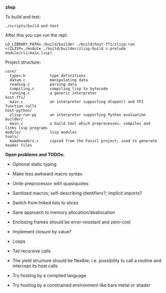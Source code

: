 **zlisp**.

To build and test:
```
./scripts/build-and-test
```

After this you can run the repl:
```
LD_LIBRARY_PATH=./build/builder ./build/host-ffi/zlisp-run <(ZLISP=./module ./build/builder/zlisp-build c-prelude module/cli/main.lisp)
```

Project structure:
```
core/
  types.h           type definitions
  datum.c           manipulating data
  reading.c         parsing data
  compiling.c       compiling lisp to bytecode
  running.c         a generic interpreter
host-ffi/
  main.c            an interpreter supporting dlopen() and FFI function calls
host-python/
  zlisp-run-py      an interpreter supporting Python evaluation
builder/
  main.c            a build tool which preprocesses, compiles and links lisp programs
module/             lisp modules
tools/
  makeheaders.c     copied from the Fossil project; used to generate header files
```

**Open problems and TODOs:**
- Optional static typing

- Make less awkward macro syntax
- Unite preprocessor with quasiquotes
- Sanitized macros; self-describing identifiers?; implicit imports?

- Switch from linked lists to slices
- Sane approach to memory allocation/deallocation
- Enclosing frames should be error-resistant and zero-cost
- Implement closure by value?

- Loops
- Tail recursive calls
- The yield structure should be flexible; i.e. possibility to call a routine and intercept its host calls

- Try hosting by a compiled language
- Try hosting by a constrained environment like bare metal or shader
